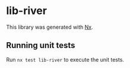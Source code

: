 # lib-river

This library was generated with [Nx](https://nx.dev).

## Running unit tests

Run `nx test lib-river` to execute the unit tests.
